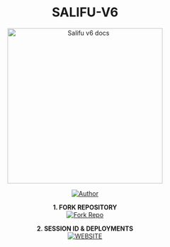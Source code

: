 <h1 align="center"> SALIFU-V6 </h1>

<p align="center">
  <a href="https://github.com/Plugfam/Salifu-V6/new/main?filename=README.md">
    <img alt="Salifu v6 docs" height="350" src="https://files.catbox.moe/fqghc8.jpg">
  </a>
</p>
    
</a>
</p>
<p align="center">
<a href="https://github.com/Plugfam/Salifu-V6/new/main?filename=README.md?"><img title="Author" src="https://img.shields.io/badge/CypherX-darkgreen?style=for-the-badge&logo=whatsapp"></a>
<p/>

<p align="center">
    <strong>1. FORK REPOSITORY</strong>
  <br>
    <a href="https://github.com/Plugfam/Salifu-V6/new/main?filename=README.md" target="_blank">
        <img alt="Fork Repo" src="https://files.catbox.moe/9eu0r8.jpg"/>
    </a>
</p>

<p align="center">
    <strong>2. SESSION ID & DEPLOYMENTS</strong>
    <br>
    <a href="https://salifuweb.vercel.app/" target="_blank">
        <img alt="WEBSITE" src="https://files.catbox.moe/9eu0r8.jpg"/>
    </a>
</p>
